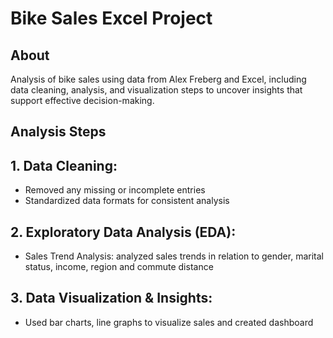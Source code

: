 # Bike Sales Excel Project
## About
Analysis of bike sales using data from Alex Freberg and Excel, including data cleaning, analysis, and visualization steps to uncover insights that support effective decision-making.
## Analysis Steps
## 1. Data Cleaning:
* Removed any missing or incomplete entries
* Standardized data formats for consistent analysis
## 2. Exploratory Data Analysis (EDA):
* Sales Trend Analysis: analyzed sales trends in relation to gender, marital status, income, region and commute distance
## 3. Data Visualization & Insights:
* Used bar charts, line graphs to visualize sales and created dashboard



